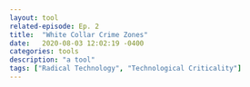 ```yaml
---
layout: tool
related-episode: Ep. 2
title:  "White Collar Crime Zones"
date:   2020-08-03 12:02:19 -0400
categories: tools
description: "a tool"
tags: ["Radical Technology", "Technological Criticality"]
---
```

